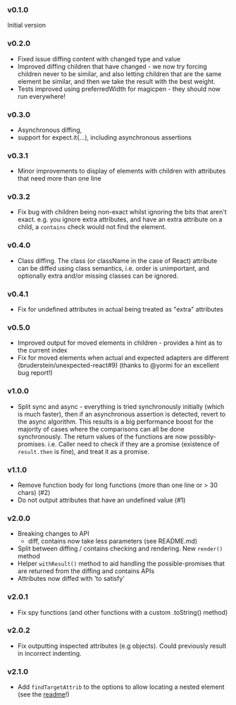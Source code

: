 
### v0.1.0

Initial version

### v0.2.0
* Fixed issue diffing content with changed type and value
* Improved diffing children that have changed - we now try forcing children never to be similar, and also 
letting children that are the same element be similar, and then we take the result with the best weight.
* Tests improved using preferredWidth for magicpen - they should now run everywhere!

### v0.3.0
* Asynchronous diffing,
* support for expect.it(...), including asynchronous assertions

### v0.3.1
* Minor improvements to display of elements with children with attributes that need more than one line

### v0.3.2
*  Fix bug with children being non-exact whilst ignoring the bits that aren't exact. e.g. you ignore extra attributes,
and have an extra attribute on a child, a `contains` check would not find the element.

### v0.4.0
* Class diffing.  The class (or className in the case of React) attribute can be diffed using class semantics, i.e. 
order is unimportant, and optionally extra and/or missing classes can be ignored.

### v0.4.1
* Fix for undefined attributes in actual being treated as "extra" attributes

### v0.5.0
* Improved output for moved elements in children - provides a hint as to the current index
* Fix for moved elements when actual and expected adapters are different (bruderstein/unexpected-react#9) 
(thanks to @yormi for an excellent bug report!)

### v1.0.0
* Split sync and async - everything is tried synchronously initially (which is much faster), then if an asynchronous 
assertion is detected, revert to the async algorithm.  This results is a big performance boost for the majority of 
cases where the comparisons can all be done synchronously.  The return values of the functions are now possibly-promises.
i.e. Caller need to check if they are a promise (existence of `result.then` is fine), and treat it as a promise.

### v1.1.0
* Remove function body for long functions (more than one line or > 30 chars) (#2)
* Do not output attributes that have an undefined value (#1)

### v2.0.0
* Breaking changes to API
  * diff, contains now take less parameters (see README.md)
* Split between diffing / contains checking and rendering.  New `render()` method
* Helper `withResult()` method to aid handling the possible-promises that are returned from the diffing and contains APIs
* Attributes now diffed with 'to satisfy'


### v2.0.1
* Fix spy functions (and other functions with a custom .toString() method)

### v2.0.2
* Fix outputting inspected attributes (e.g objects). Could previously result in incorrect indenting.

### v2.1.0
* Add `findTargetAttrib` to the options to allow locating a nested element (see the [readme](https://github.com/bruderstein/unexpected-htmllike#findtargetattrib-string)!)

